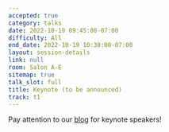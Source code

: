 ```yaml
---
accepted: true
category: talks
date: 2022-10-19 09:45:00-07:00
difficulty: All
end_date: 2022-10-19 10:30:00-07:00
layout: session-details
link: null
room: Salon A-E
sitemap: true
talk_slot: full
title: Keynote (to be announced)
track: t1
---
```


Pay attention to our [blog](/news/) for keynote speakers!
